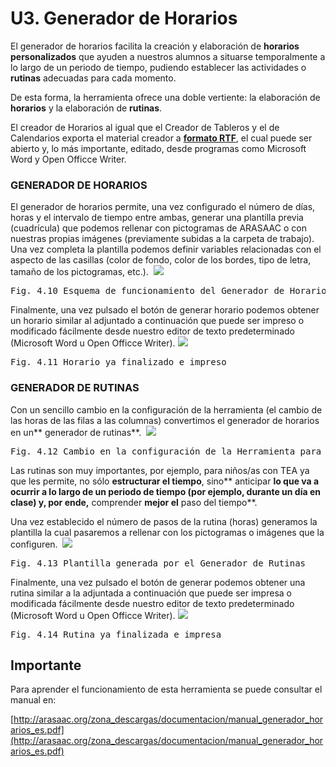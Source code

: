 
# U3. Generador de Horarios

El generador de horarios&nbsp;facilita la creación y elaboración de **horarios personalizados** que ayuden a nuestros alumnos a situarse temporalmente a lo largo de un periodo de tiempo, pudiendo establecer las actividades o **rutinas** adecuadas para cada momento.

De esta forma, la herramienta ofrece una doble vertiente: la elaboración de **horarios** y la elaboración de **rutinas**.&nbsp;

El creador de Horarios al igual que el Creador de Tableros y el de Calendarios exporta el material creador a [**formato RTF**](http://es.wikipedia.org/wiki/RTF), el cual puede ser abierto y, lo más importante, editado, desde programas como Microsoft Word y Open Officce Writer.

### GENERADOR DE HORARIOS

El generador de horarios permite, una vez configurado el n&uacute;mero de días, horas y el intervalo de tiempo entre ambas, generar una plantilla previa (cuadrícula) que podemos rellenar con pictogramas de ARASAAC o con nuestras propias imágenes (previamente subidas a la carpeta de trabajo). Una vez completa la plantilla podemos definir variables relacionadas con el aspecto de las casillas (color de fondo, color de los bordes, tipo de letra, tama&ntilde;o de los pictogramas, etc.).&nbsp;
![](https://lh3.googleusercontent.com/-X5jv5_wep0k/UfE6xYve2qI/AAAAAAAABOA/aNe39EAC1lI/w628-h425-no/generador_horarios.JPG)
<td style="text-align: center;"><pre>Fig. 4.10 Esquema de funcionamiento del Generador de Horarios</pre></td>

Finalmente, una vez pulsado el botón de generar horario podemos obtener un horario similar al adjuntado a continuación que puede ser impreso o modificado fácilmente desde nuestro editor de texto predeterminado (Microsoft Word u Open Officce Writer).
![](https://lh3.googleusercontent.com/-g-s3pVsDk4Y/UfE8PPHQ3YI/AAAAAAAAAxs/GIwXfT5_h_I/w767-h510-no/Generador+de+Horarios+-+Horario+Final.jpg)
<td style="text-align: center;"><pre>Fig. 4.11 Horario ya finalizado e impreso</pre></td>

### GENERADOR DE RUTINAS

Con un sencillo cambio en la configuración de la herramienta (el cambio de las horas de las filas a las columnas) convertimos el generador de horarios en un** generador de rutinas**.&nbsp;
![](https://lh5.googleusercontent.com/-4BDV3y7uLLA/UfFB5PYm4WI/AAAAAAAABNs/bKRpQ0nn0eU/w1034-h46-no/generador_rutinas.JPG)
<td style="text-align: center;"><pre>Fig. 4.12 Cambio en la configuración de la Herramienta para convertirla en generador de rutinas</pre></td>

Las rutinas son muy importantes, por ejemplo, para ni&ntilde;os/as con TEA ya que les permite, no sólo **estructurar el tiempo**, sino** anticipar **lo que va a ocurrir a lo largo de un periodo de tiempo (por ejemplo, durante un día en clase) y, por ende,** comprender **mejor el** paso del tiempo**.

Una vez establecido el n&uacute;mero de pasos de la rutina (horas) generamos la plantilla la cual pasaremos a rellenar con los pictogramas o imágenes que la configuren.&nbsp;
![](https://lh5.googleusercontent.com/-2znnlzjvOb4/UfFB5nMsq8I/AAAAAAAABOI/NDyW2kG0V5E/w1044-h319-no/generador_rutinas_2.JPG)
<td style="text-align: center;"><pre>Fig. 4.13 Plantilla generada por el Generador de Rutinas</pre></td>

Finalmente, una vez pulsado el botón de generar podemos obtener una rutina similar a la adjuntada a continuación que puede ser impresa o modificada fácilmente desde nuestro editor de texto predeterminado (Microsoft Word u Open Officce Writer).
![](https://lh4.googleusercontent.com/-CYzgmL9e0fA/UfFD-rQhV-I/AAAAAAAABOQ/MMkn3wLDTc0/w1043-h206-no/generador_rutinas_3.JPG)
<td style="text-align: center;"><pre>Fig. 4.14 Rutina ya finalizada e impresa</pre></td>

## Importante

Para aprender el funcionamiento de esta herramienta se puede consultar el manual en:

[http://arasaac.org/zona_descargas/documentacion/manual_generador_horarios_es.pdf](http://arasaac.org/zona_descargas/documentacion/manual_generador_horarios_es.pdf)&nbsp;

